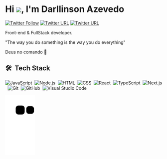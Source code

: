 <h1 align="left">Hi <img src="https://raw.githubusercontent.com/kaueMarques/kaueMarques/master/hi.gif" width="30px">, I'm Darllinson Azevedo</h1>

[![Twitter Follow](https://img.shields.io/twitter/follow/_darllinson?color=red&label=%40_darllinson&logo=twitter&logoColor=white&style=flat-square)](https://twitter.com/_darllinson)
[![Twitter URL](https://img.shields.io/twitter/url?color=red&label=Darllinson%20Azevedo&logo=linkedin&logoColor=white&style=flat-square&url=https%3A%2F%2Fwww.linkedin.com%2Fin%2Fdarllinson-azevedo%2F)](https://www.linkedin.com/in/darllinson-azevedo/)
[![Twitter URL](https://img.shields.io/twitter/url?color=red&label=azevedo.darllinson%40gmail.com&logo=gmail&logoColor=white&style=flat-square&url=https%3A%2F%2Fwww.linkedin.com%2Fin%2Fdarllinson-azevedo%2F)](mailto:azevedo.darllinson@gmail.com)

Front-end & FullStack developer.

"The way you do something is the way you do everything"

Deus no comando 🙏

## 🛠 &nbsp;Tech Stack

![JavaScript](https://img.shields.io/badge/-JavaScript-05122A?style=flat-square&logo=javascript)&nbsp;
![Node.js](https://img.shields.io/badge/-Node.js-05122A?style=flat-square&logo=node.js)&nbsp;
![HTML](https://img.shields.io/badge/-HTML-05122A?style=flat-square&logo=HTML5)&nbsp;
![CSS](https://img.shields.io/badge/-CSS-05122A?style=flat-square&logo=CSS3&logoColor=1572B6)&nbsp;
![React](https://img.shields.io/badge/-React-05122A?style=flat-square&logo=react)&nbsp;
![TypeScript](https://img.shields.io/badge/-TypeScript-05122A?style=flat-square&logo=TypeScript)&nbsp;
![Next.js](https://img.shields.io/badge/-Next.js-05122A?style=flat-square&logo=Next.js)&nbsp;
![Git](https://img.shields.io/badge/-Git-05122A?style=flat-square&logo=git)&nbsp;
![GitHub](https://img.shields.io/badge/-GitHub-05122A?style=flat-square&logo=github)&nbsp;
![Visual Studio Code](https://img.shields.io/badge/-Visual%20Studio%20Code-05122A?style=flat-square&logo=visual-studio-code&logoColor=007ACC)&nbsp;

![snake svg](https://github.com/darllinsonazvd/darllinsonazvd/blob/output/github-contribution-grid-snake.svg)
